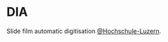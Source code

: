 # DIA

Slide film automatic digitisation [@Hochschule-Luzern](https://github.com/Hochschule-Luzern).
